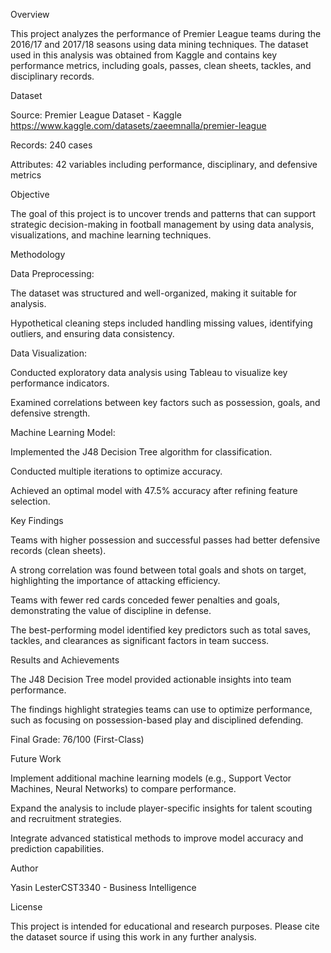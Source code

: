 Overview

This project analyzes the performance of Premier League teams during the 2016/17 and 2017/18 seasons using data mining techniques. The dataset used in this analysis was obtained from Kaggle and contains key performance metrics, including goals, passes, clean sheets, tackles, and disciplinary records.

Dataset

Source: Premier League Dataset - Kaggle https://www.kaggle.com/datasets/zaeemnalla/premier-league

Records: 240 cases

Attributes: 42 variables including performance, disciplinary, and defensive metrics

Objective

The goal of this project is to uncover trends and patterns that can support strategic decision-making in football management by using data analysis, visualizations, and machine learning techniques.

Methodology

Data Preprocessing:

The dataset was structured and well-organized, making it suitable for analysis.

Hypothetical cleaning steps included handling missing values, identifying outliers, and ensuring data consistency.

Data Visualization:

Conducted exploratory data analysis using Tableau to visualize key performance indicators.

Examined correlations between key factors such as possession, goals, and defensive strength.

Machine Learning Model:

Implemented the J48 Decision Tree algorithm for classification.

Conducted multiple iterations to optimize accuracy.

Achieved an optimal model with 47.5% accuracy after refining feature selection.

Key Findings

Teams with higher possession and successful passes had better defensive records (clean sheets).

A strong correlation was found between total goals and shots on target, highlighting the importance of attacking efficiency.

Teams with fewer red cards conceded fewer penalties and goals, demonstrating the value of discipline in defense.

The best-performing model identified key predictors such as total saves, tackles, and clearances as significant factors in team success.

Results and Achievements

The J48 Decision Tree model provided actionable insights into team performance.

The findings highlight strategies teams can use to optimize performance, such as focusing on possession-based play and disciplined defending.

Final Grade: 76/100 (First-Class)

Future Work

Implement additional machine learning models (e.g., Support Vector Machines, Neural Networks) to compare performance.

Expand the analysis to include player-specific insights for talent scouting and recruitment strategies.

Integrate advanced statistical methods to improve model accuracy and prediction capabilities.

Author

Yasin LesterCST3340 - Business Intelligence

License

This project is intended for educational and research purposes. Please cite the dataset source if using this work in any further analysis.
